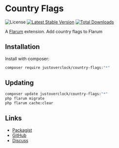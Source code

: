 # Country Flags

![License](https://img.shields.io/badge/license-MIT-blue.svg) [![Latest Stable Version](https://img.shields.io/packagist/v/justoverclock/country-flags.svg)](https://packagist.org/packages/justoverclock/country-flags) [![Total Downloads](https://img.shields.io/packagist/dt/justoverclock/country-flags.svg)](https://packagist.org/packages/justoverclock/country-flags)

A [Flarum](http://flarum.org) extension. Add country flags to Flarum

## Installation

Install with composer:

```sh
composer require justoverclock/country-flags:"*"
```

## Updating

```sh
composer update justoverclock/country-flags:"*"
php flarum migrate
php flarum cache:clear
```

## Links

- [Packagist](https://packagist.org/packages/justoverclock/country-flags)
- [GitHub](https://github.com/justoverclock/country-flags)
- [Discuss](https://discuss.flarum.org/d/PUT_DISCUSS_SLUG_HERE)

